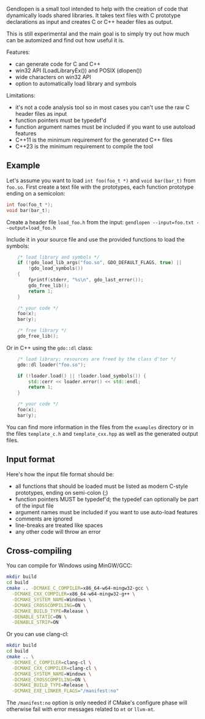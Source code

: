 Gendlopen is a small tool intended to help with the creation of code that
dynamically loads shared libraries.
It takes text files with C prototype declarations as input and creates C or C++
header files as output.

This is still experimental and the main goal is to simply try out how much can
be automized and find out how useful it is.

Features:
 * can generate code for C and C++
 * win32 API (LoadLibraryEx()) and POSIX (dlopen())
 * wide characters on win32 API
 * option to automatically load library and symbols

Limitations:
 * it's not a code analysis tool so in most cases you can't use the raw
   C header files as input
 * function pointers must be typedef'd
 * function argument names must be included if you want to use autoload features
 * C++11 is the minimum requirement for the generated C++ files
 * C++23 is the minimum requirement to compile the tool


Example
-------

Let's assume you want to load `int foo(foo_t *)` and `void bar(bar_t)` from `foo.so`.
First create a text file with the prototypes, each function prototype ending on a semicolon:

``` C
int foo(foo_t *);
void bar(bar_t);
```

Create a header file `load_foo.h` from the input:
`gendlopen --input=foo.txt --output=load_foo.h`

Include it in your source file and use the provided functions to load the symbols:
``` C
    /* load library and symbols */
    if (!gdo_load_lib_args("foo.so", GDO_DEFAULT_FLAGS, true) ||
        !gdo_load_symbols())
    {
        fprintf(stderr, "%s\n", gdo_last_error());
        gdo_free_lib();
        return 1;
    }

    /* your code */
    foo(x);
    bar(y);

    /* free library */
    gdo_free_lib();
```

Or in C++ using the `gdo::dl` class:
``` C++
    /* load library; resources are freed by the class d'tor */
    gdo::dl loader("foo.so");

    if (!loader.load() || !loader.load_symbols()) {
        std::cerr << loader.error() << std::endl;
        return 1;
    }

    /* your code */
    foo(x);
    bar(y);
```

You can find more information in the files from the `examples` directory or
in the files `template_c.h` and `template_cxx.hpp` as well as the generated
output files.


Input format
------------

Here's how the input file format should be:

 * all functions that should be loaded must be listed as modern C-style prototypes, ending on semi-colon (;)
 * function pointers MUST be typedef'd; the typedef can optionally be part of the input file
 * argument names must be included if you want to use auto-load features
 * comments are ignored
 * line-breaks are treated like spaces
 * any other code will throw an error


Cross-compiling
---------------

You can compile for Windows using MinGW/GCC:
``` sh
mkdir build
cd build
cmake .. -DCMAKE_C_COMPILER=x86_64-w64-mingw32-gcc \
  -DCMAKE_CXX_COMPILER=x86_64-w64-mingw32-g++ \
  -DCMAKE_SYSTEM_NAME=Windows \
  -DCMAKE_CROSSCOMPILING=ON \
  -DCMAKE_BUILD_TYPE=Release \
  -DENABLE_STATIC=ON \
  -DENABLE_STRIP=ON
```

Or you can use clang-cl:
``` sh
mkdir build
cd build
cmake .. \
  -DCMAKE_C_COMPILER=clang-cl \
  -DCMAKE_CXX_COMPILER=clang-cl \
  -DCMAKE_SYSTEM_NAME=Windows \
  -DCMAKE_CROSSCOMPILING=ON \
  -DCMAKE_BUILD_TYPE=Release \
  -DCMAKE_EXE_LINKER_FLAGS="/manifest:no"
```

The `/manifest:no` option is only needed if CMake's configure phase will otherwise
fail with error messages related to `mt` or `llvm-mt`.

